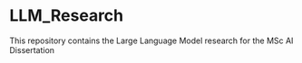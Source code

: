 # LLM_Research
This repository contains the Large Language Model research for the MSc AI Dissertation
